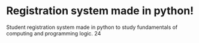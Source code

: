 # Registration system made in python!
Student registration system made in python to study fundamentals of computing and programming logic.
24
